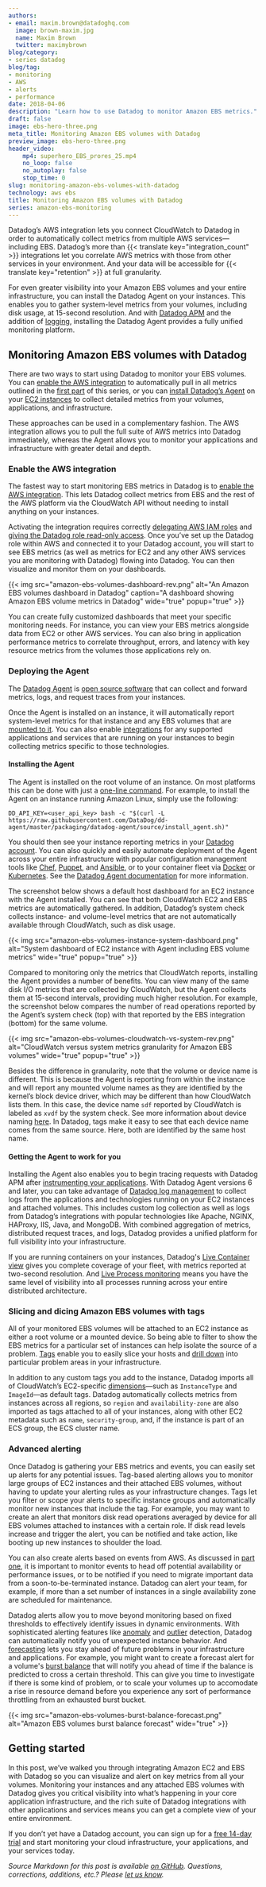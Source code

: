 ```yaml
---
authors:
- email: maxim.brown@datadoghq.com
  image: brown-maxim.jpg
  name: Maxim Brown
  twitter: maximybrown
blog/category:
- series datadog
blog/tag:
- monitoring
- AWS
- alerts
- performance
date: 2018-04-06
description: "Learn how to use Datadog to monitor Amazon EBS metrics."
draft: false
image: ebs-hero-three.png
meta_title: Monitoring Amazon EBS volumes with Datadog
preview_image: ebs-hero-three.png
header_video:
    mp4: superhero_EBS_prores_25.mp4
    no_loop: false
    no_autoplay: false
    stop_time: 0
slug: monitoring-amazon-ebs-volumes-with-datadog
technology: aws ebs
title: Monitoring Amazon EBS volumes with Datadog
series: amazon-ebs-monitoring
---
```


Datadog’s AWS integration lets you connect CloudWatch to Datadog in order to automatically collect metrics from multiple AWS services—including EBS. Datadog’s more than {{< translate key="integration_count" >}} integrations let you correlate AWS metrics with those from other services in your environment. And your data will be accessible for {{< translate key="retention" >}} at full granularity.

For even greater visibility into your Amazon EBS volumes and your entire infrastructure, you can install the Datadog Agent on your instances. This enables you to gather system-level metrics from your volumes, including disk usage, at 15-second resolution. And with [Datadog APM](/blog/announcing-apm/) and the addition of [logging](/blog/announcing-logs/), installing the Datadog Agent provides a fully unified monitoring platform.

## Monitoring Amazon EBS volumes with Datadog

There are two ways to start using Datadog to monitor your EBS volumes. You can [enable the AWS integration](#enable-the-aws-integration) to automatically pull in all metrics outlined in the [first part][part-one] of this series, or you can [install Datadog’s Agent](#deploying-the-agent) on your [EC2 instances](/blog/monitoring-ec2-instances-with-datadog/) to collect detailed metrics from your volumes, applications, and infrastructure.

These approaches can be used in a complementary fashion. The AWS integration allows you to pull the full suite of AWS metrics into Datadog immediately, whereas the Agent allows you to monitor your applications and infrastructure with greater detail and depth.

### Enable the AWS integration

The fastest way to start monitoring EBS metrics in Datadog is to [enable the AWS integration][aws-integration]. This lets Datadog collect metrics from EBS and the rest of the AWS platform via the CloudWatch API without needing to install anything on your instances.

Activating the integration requires correctly [delegating AWS IAM roles][iam-roles] and [giving the Datadog role read-only access][datadog-aws-install]. Once you’ve set up the Datadog role within AWS and connected it to your Datadog account, you will start to see EBS metrics (as well as metrics for EC2 and any other AWS services you are monitoring with Datadog) flowing into Datadog. You can then visualize and monitor them on your dashboards. 

{{< img src="amazon-ebs-volumes-dashboard-rev.png" alt="An Amazon EBS volumes dashboard in Datadog" caption="A dashboard showing Amazon EBS volume metrics in Datadog" wide="true" popup="true" >}}

You can create fully customized dashboards that meet your specific monitoring needs. For instance, you can view your EBS metrics alongside data from EC2 or other AWS services. You can also bring in application performance metrics to correlate throughput, errors, and latency with key resource metrics from the volumes those applications rely on.

### Deploying the Agent

The [Datadog Agent](/blog/dont-fear-the-agent/) is [open source software][dd-agent] that can collect and forward metrics, logs, and request traces from your instances. 

Once the Agent is installed on an instance, it will automatically report system-level metrics for that instance and any EBS volumes that are [mounted to it][ebs-using-volumes]. You can also enable [integrations][integrations] for any supported applications and services that are running on your instances to begin collecting metrics specific to those technologies.

#### Installing the Agent

The Agent is installed on the root volume of an instance. On most platforms this can be done with just a [one-line command][agent-install]. For example, to install the Agent on an instance running Amazon Linux, simply use the following:

```
DD_API_KEY=<user_api_key> bash -c "$(curl -L https://raw.githubusercontent.com/DataDog/dd-agent/master/packaging/datadog-agent/source/install_agent.sh)"
```

You should then see your instance reporting metrics in your [Datadog account][infrastructure]. You can also quickly and easily automate deployment of the Agent across your entire infrastructure with popular configuration management tools like [Chef][chef], [Puppet][puppet], and [Ansible][ansible], or to your container fleet via [Docker][docker] or [Kubernetes][kubernetes]. See the [Datadog Agent documentation][agent-docs] for more information. 

The screenshot below shows a default host dashboard for an EC2 instance with the Agent installed. You can see that both CloudWatch EC2 and EBS metrics are automatically gathered. In addition, Datadog’s system check collects instance- and volume-level metrics that are not automatically available through CloudWatch, such as disk usage.

{{< img src="amazon-ebs-volumes-instance-system-dashboard.png" alt="System dashboard of EC2 instance with Agent including EBS volume metrics" wide="true" popup="true" >}}

Compared to monitoring only the metrics that CloudWatch reports, installing the Agent provides a number of benefits. You can view many of the same disk I/O metrics that are collected by CloudWatch, but the Agent collects them at 15-second intervals, providing much higher resolution. For example, the screenshot below compares the number of read operations reported by the Agent’s system check (top) with that reported by the EBS integration (bottom) for the same volume. 

{{< img src="amazon-ebs-volumes-cloudwatch-vs-system-rev.png" alt="CloudWatch versus system metrics granularity for Amazon EBS volumes" wide="true" popup="true" >}}

Besides the difference in granularity, note that the volume or device name is different. This is because the Agent is reporting from within the instance and will report any mounted volume names as they are identified by the kernel’s block device driver, which may be different than how CloudWatch lists them. In this case, the device name `sdf` reported by CloudWatch is labeled as `xvdf` by the system check. See more information about device naming [here][device-naming]. In Datadog, tags make it easy to see that each device name comes from the same source. Here, both are identified by the same host name.

#### Getting the Agent to work for you

Installing the Agent also enables you to begin tracing requests with Datadog APM after [instrumenting your applications][tracing]. With Datadog Agent versions 6 and later, you can take advantage of [Datadog log management](/blog/announcing-logs/) to collect logs from the applications and technologies running on your EC2 instances and attached volumes. This includes custom log collection as well as logs from Datadog’s integrations with popular technologies like Apache, NGINX, HAProxy, IIS, Java, and MongoDB. With combined aggregation of metrics, distributed request traces, and logs, Datadog provides a unified platform for full visibility into your infrastructure.

If you are running containers on your instances, Datadog's [Live Container view](/blog/introducing-live-container-monitoring/) gives you complete coverage of your fleet, with metrics reported at two-second resolution. And [Live Process monitoring](/blog/live-process-monitoring/) means you have the same level of visibility into all processes running across your entire distributed architecture.


### Slicing and dicing Amazon EBS volumes with tags

All of your monitored EBS volumes will be attached to an EC2 instance as either a root volume or a mounted device. So being able to filter to show the EBS metrics for a particular set of instances can help isolate the source of a problem. [Tags][tagging] enable you to easily slice your hosts and [drill down](/blog/the-power-of-tagged-metrics/) into particular problem areas in your infrastructure.

In addition to any custom tags you add to the instance, Datadog imports all of CloudWatch’s EC2-specific [dimensions](/blog/collecting-ec2-metrics/#dimensions)—such as `InstanceType` and `ImageId`—as default tags. Datadog automatically collects metrics from instances across all regions, so `region` and `availability-zone` are also imported as tags attached to all of your instances, along with other EC2 metadata such as `name`, `security-group`, and, if the instance is part of an ECS group, the ECS cluster name.

### Advanced alerting

Once Datadog is gathering your EBS metrics and events, you can easily set up alerts for any potential issues. Tag-based alerting allows you to monitor large groups of EC2 instances and their attached EBS volumes, without having to update your alerting rules as your infrastructure changes. Tags let you filter or scope your alerts to specific instance groups and automatically monitor new instances that include the tag. For example, you may want to create an alert that monitors disk read operations averaged by device for all EBS volumes attached to instances with a certain role. If disk read levels increase and trigger the alert, you can be notified and take action, like booting up new instances to shoulder the load.

You can also create alerts based on events from AWS. As discussed in [part one](/blog/amazon-ebs-monitoring/#events), it is important to monitor events to head off potential availability or performance issues, or to be notified if you need to migrate important data from a soon-to-be-terminated instance. Datadog can alert your team, for example, if more than a set number of instances in a single availability zone are scheduled for maintenance.

Datadog alerts allow you to move beyond monitoring based on fixed thresholds to effectively identify issues in dynamic environments. With sophisticated alerting features like [anomaly](/blog/introducing-anomaly-detection-datadog/) and [outlier](/blog/introducing-outlier-detection-in-datadog/) detection, Datadog can automatically notify you of unexpected instance behavior. And [forecasting](/blog/forecasts-datadog/) lets you stay ahead of future problems in your infrastructure and applications. For example, you might want to create a forecast alert for a volume's [burst balance](/blog/amazon-ebs-monitoring/#metric-to-alert-on-burst-balance) that will notify you ahead of time if the balance is predicted to cross a certain threshold. This can give you time to investigate if there is some kind of problem, or to scale your volumes up to accomodate a rise in resource demand before you experience any sort of performance throttling from an exhausted burst bucket.

{{< img src="amazon-ebs-volumes-burst-balance-forecast.png" alt="Amazon EBS volumes burst balance forecast" wide="true" >}}

## Getting started

In this post, we’ve walked you through integrating Amazon EC2 and EBS with Datadog so you can visualize and alert on key metrics from all your volumes. Monitoring your instances and any attached EBS volumes with Datadog gives you critical visibility into what’s happening in your core application infrastructure, and the rich suite of Datadog integrations with other applications and services means you can get a complete view of your entire environment.

If you don’t yet have a Datadog account, you can sign up for a <a class="sign-up-trigger" href="#">free 14-day trial</a> and start monitoring your cloud infrastructure, your applications, and your services today.

_Source Markdown for this post is available [on GitHub](https://github.com/DataDog/the-monitor/blob/master/aws-ebs/monitoring-amazon-ebs-volumes-with-datadog.md). Questions, corrections, additions, etc.? Please [let us know](https://github.com/DataDog/the-monitor/issues)._

[part-one]: /blog/amazon-ebs-monitoring/
[aws-integration]: https://docs.datadoghq.com/integrations/aws/
[iam-roles]: http://docs.aws.amazon.com/IAM/latest/UserGuide/best-practices.html#delegate-using-roles
[datadog-aws-install]: https://docs.datadoghq.com/integrations/aws/#installation
[dd-agent]: https://github.com/DataDog/dd-agent
[ebs-using-volumes]: https://docs.aws.amazon.com/AWSEC2/latest/UserGuide/ebs-using-volumes.html
[integrations]: https://app.datadoghq.com/account/settings
[agent-install]: https://app.datadoghq.com/account/settings#agent
[infrastructure]: https://app.datadoghq.com/infrastructure
[chef]: https://docs.datadoghq.com/integrations/chef/
[puppet]: https://docs.datadoghq.com/integrations/puppet/
[ansible]: https://docs.datadoghq.com/integrations/ansible/
[docker]: https://docs.datadoghq.com/integrations/docker_daemon/
[kubernetes]: https://docs.datadoghq.com/integrations/kubernetes/
[agent-docs]: https://docs.datadoghq.com/agent/
[device-naming]: https://docs.aws.amazon.com/AWSEC2/latest/UserGuide/device_naming.html
[tracing]: https://docs.datadoghq.com/tracing/
[datadog-aws-logs]: https://docs.datadoghq.com/integrations/amazon_web_services/#log-collection
[tagging]: https://docs.datadoghq.com/guides/tagging/
